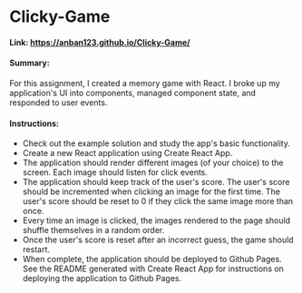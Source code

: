 # Clicky-Game

#### Link: https://anban123.github.io/Clicky-Game/

#### Summary:
For this assignment, I created a memory game with React. I broke up my application's UI into components, managed component state, and responded to user events.

#### Instructions:
* Check out the example solution and study the app's basic functionality.
* Create a new React application using Create React App.
* The application should render different images (of your choice) to the screen. Each image should listen for click events.
* The application should keep track of the user's score. The user's score should be incremented when clicking an image for the first time. The user's score should be reset to 0 if they click the same image more than once.
* Every time an image is clicked, the images rendered to the page should shuffle themselves in a random order.
* Once the user's score is reset after an incorrect guess, the game should restart.
* When complete, the application should be deployed to Github Pages. See the README generated with Create React App for instructions on deploying the application to Github Pages.